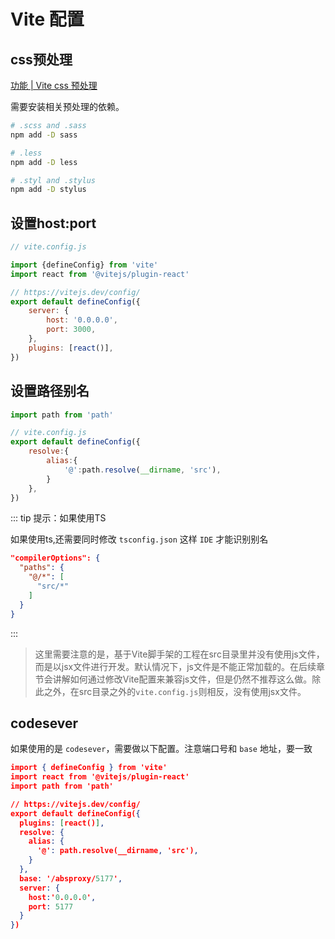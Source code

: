 # Vite 配置



## css预处理

[功能 | Vite css 预处理](https://cn.vitejs.dev/guide/features.html#css-pre-processors)

需要安装相关预处理的依赖。

``` bash
# .scss and .sass
npm add -D sass

# .less
npm add -D less

# .styl and .stylus
npm add -D stylus
```





## 设置host:port

```js {8-11}
// vite.config.js

import {defineConfig} from 'vite'
import react from '@vitejs/plugin-react'

// https://vitejs.dev/config/
export default defineConfig({
    server: {
        host: '0.0.0.0',
        port: 3000,
    },
    plugins: [react()],
})
```





## 设置路径别名

```js {1,5-9}
import path from 'path'

// vite.config.js
export default defineConfig({
    resolve:{
        alias:{
            '@':path.resolve(__dirname, 'src'),
        }
    },
})
```



::: tip 提示：如果使用TS

如果使用ts,还需要同时修改 `tsconfig.json` 这样 `IDE` 才能识别别名

``` json
"compilerOptions": {
  "paths": {
    "@/*": [
      "src/*"
    ]
  }
}
```

:::



> 这里需要注意的是，基于Vite脚手架的工程在src目录里并没有使用js文件，而是以jsx文件进行开发。默认情况下，js文件是不能正常加载的。在后续章节会讲解如何通过修改Vite配置来兼容js文件，但是仍然不推荐这么做。除此之外，在src目录之外的`vite.config.js`则相反，没有使用jsx文件。


## codesever
如果使用的是 `codesever`，需要做以下配置。注意端口号和 `base` 地址，要一致

``` json {13,16}
import { defineConfig } from 'vite'
import react from '@vitejs/plugin-react'
import path from 'path'

// https://vitejs.dev/config/
export default defineConfig({
  plugins: [react()],
  resolve: {
    alias: {
      '@': path.resolve(__dirname, 'src'),
    }
  },
  base: '/absproxy/5177',
  server: {
    host:'0.0.0.0',
    port: 5177
  }
})

```


